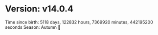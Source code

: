 # Version: v14.0.4
Time since birth: 5118 days, 122832 hours, 7369920 minutes, 442195200 seconds
Season: Autumn 🍁
